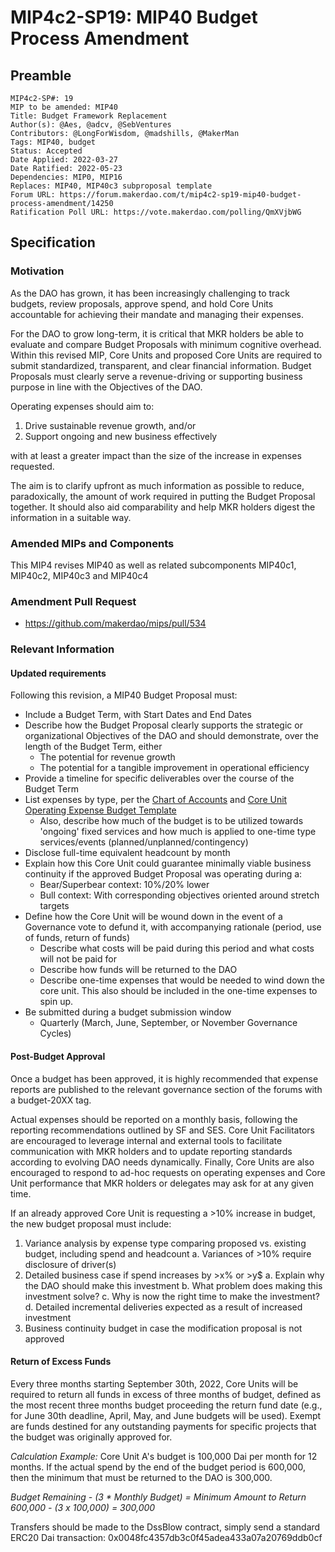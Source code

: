# MIP4c2-SP19: MIP40 Budget Process Amendment

## Preamble

```
MIP4c2-SP#: 19
MIP to be amended: MIP40
Title: Budget Framework Replacement
Author(s): @Aes, @adcv, @SebVentures
Contributors: @LongForWisdom, @madshills, @MakerMan
Tags: MIP40, budget
Status: Accepted
Date Applied: 2022-03-27
Date Ratified: 2022-05-23
Dependencies: MIP0, MIP16
Replaces: MIP40, MIP40c3 subproposal template
Forum URL: https://forum.makerdao.com/t/mip4c2-sp19-mip40-budget-process-amendment/14250
Ratification Poll URL: https://vote.makerdao.com/polling/QmXVjbWG
```

## Specification

### Motivation


As the DAO has grown, it has been increasingly challenging to track budgets, review proposals, approve spend, and hold Core Units accountable for achieving their mandate and managing their expenses.  

For the DAO to grow long-term, it is critical that MKR holders be able to evaluate and compare Budget Proposals with minimum cognitive overhead. Within this revised MIP, Core Units and proposed Core Units are required to submit standardized, transparent, and clear financial information. Budget Proposals must clearly serve a revenue-driving or supporting business purpose in line with the Objectives of the DAO. 

Operating expenses should aim to: 

1. Drive sustainable revenue growth, and/or
2. Support ongoing and new business effectively

with at least a greater impact than the size of the increase in expenses requested.

The aim is to clarify upfront as much information as possible to reduce, paradoxically, the amount of work required in putting the Budget Proposal together. It should also aid comparability and help MKR holders digest the information in a suitable way.

### Amended MIPs and Components

This MIP4 revises MIP40 as well as related subcomponents MIP40c1, MIP40c2, MIP40c3 and MIP40c4

### Amendment Pull Request

- <https://github.com/makerdao/mips/pull/534>

### Relevant Information

#### Updated requirements

Following this revision, a MIP40 Budget Proposal must:

- Include a Budget Term, with Start Dates and End Dates
- Describe how the Budget Proposal clearly supports the strategic or organizational Objectives of the DAO and should demonstrate, over the length of the Budget Term, either
    - The potential for revenue growth
    - The potential for a tangible improvement in operational efficiency
- Provide a timeline for specific deliverables over the course of the Budget Term
- List expenses by type, per the [Chart of Accounts](https://docs.google.com/spreadsheets/d/1qB1MIPCkZfdkuHSNk1udhscvTjg-mIBo/edit#gid=1506071077) and [Core Unit Operating Expense Budget Template](https://docs.google.com/spreadsheets/d/1dyrRelt5X5kD8CyRd6inyKXZV9PwF4RExPLgK3PQIRE/edit?usp=sharing)
    - Also, describe how much of the budget is to be utilized towards 'ongoing' fixed services and how much is applied to one-time type services/events (planned/unplanned/contingency)
- Disclose full-time equivalent headcount by month
- Explain how this Core Unit could guarantee minimally viable business continuity if the approved Budget Proposal was operating during a:
    - Bear/Superbear context: 10%/20% lower
    - Bull context: With corresponding objectives oriented around stretch targets 
- Define how the Core Unit will be wound down in the event of a Governance vote to defund it, with accompanying rationale (period, use of funds, return of funds)
    - Describe what costs will be paid during this period and what costs will not be paid for
    - Describe how funds will be returned to the DAO
    - Describe one-time expenses that would be needed to wind down the core unit. This also should be included in the one-time expenses to spin up.
- Be submitted during a budget submission window
    - Quarterly (March, June, September, or November Governance Cycles)


#### Post-Budget Approval

Once a budget has been approved, it is highly recommended that expense reports are published to the relevant governance section of the forums with a budget-20XX tag. 

Actual expenses should be reported on a monthly basis, following the reporting recommendations outlined by SF and SES. Core Unit Facilitators are encouraged to leverage internal and external tools to facilitate communication with MKR holders and to update reporting standards according to evolving DAO needs dynamically. Finally, Core Units are also encouraged to respond to ad-hoc requests on operating expenses and Core Unit performance that MKR holders or delegates may ask for at any given time.

If an already approved Core Unit is requesting a >10% increase in budget, the new budget proposal must include:

1. Variance analysis by expense type comparing proposed vs. existing budget, including spend and headcount
a. Variances of >10% require disclosure of driver(s)
3. Detailed business case if spend increases by >x% or >y$
a. Explain why the DAO should make this investment
b. What problem does making this investment solve?
c. Why is now the right time to make the investment?
d. Detailed incremental deliveries expected as a result of increased investment
3. Business continuity budget in case the modification proposal is not approved

#### Return of Excess Funds

Every three months starting September 30th, 2022, Core Units will be required to return all funds in excess of three months of budget, defined as the most recent three months budget proceeding the return fund date (e.g., for June 30th deadline, April, May, and June budgets will be used). Exempt are funds destined for any outstanding payments for specific projects that the budget was originally approved for.

*Calculation Example:*
Core Unit A's budget is 100,000 Dai per month for 12 months.
If the actual spend by the end of the budget period is 600,000, then the minimum that must be returned to the DAO is 300,000. 

*Budget Remaining - (3 * Monthly Budget) = Minimum Amount to Return
600,000 - (3 x 100,000) = 300,000*

Transfers should be made to the DssBlow contract, simply send a standard ERC20 Dai transaction:
0x0048fc4357db3c0f45adea433a07a20769ddb0cf
